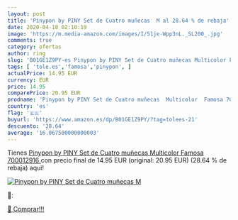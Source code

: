 ```yaml
---
layout: post
title: 'Pinypon by PINY Set de Cuatro muñecas  M al 28.64 % de rebaja'
date: 2020-04-18 02:10:19
image: 'https://m.media-amazon.com/images/I/51je-Wpp3nL._SL200_.jpg'
comments: true
category: ofertas
author: ring
slug: 'B01GE1Z9PY-es Pinypon by PINY Set de Cuatro muñecas Multicolor Famosa...'
tags: [ 'tole.es','famosa','pinypon', ]
actualPrice: 14.95 EUR
currency: EUR
price: 14.95
comparePrice: 20.95 EUR
prodname: 'Pinypon by PINY Set de Cuatro muñecas  Multicolor  Famosa 700012916 '
country: 'es'
flag: '🇪🇸'
buyurl: 'https://www.amazon.es/dp/B01GE1Z9PY/?tag=tolees-21'
descuento: '28.64'
average: '16.067500000000003'
---
```


Tienes [Pinypon by PINY Set de Cuatro muñecas  Multicolor  Famosa 700012916 ](https://www.amazon.es/dp/B01GE1Z9PY/?tag=tolees-21) con precio final de  14.95 EUR (original: 20.95 EUR) (28.64 %  de rebaja) aqui!

[![Pinypon by PINY Set de Cuatro muñecas  M](https://m.media-amazon.com/images/I/51je-Wpp3nL._SL200_.jpg)](https://www.amazon.es/dp/B01GE1Z9PY/?tag=tolees-21)

🔎:


[🛒 Comprar!!!](https://www.amazon.es/dp/B01GE1Z9PY/?tag=tolees-21)
